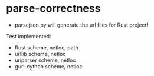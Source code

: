 # parse-correctness

+ parsejson.py will generate the url files for Rust project!

Test implemented:
+ Rust scheme, netloc, path
+ urllib scheme, netloc
+ uriparser scheme, netloc
+ gurl-cython scheme, netloc
